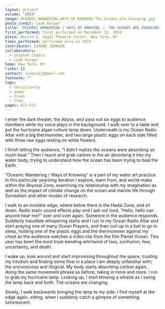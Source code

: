 ```yaml
---
layout: project
volume: "2019"
image: OCEANIC_WANDERING_WAYS_OF_KNOWING-The_Oceans_are_Changing.jpg
photo_credit: Leah Harper
title: "OCEANIC WANDERING / WAYS OF KNOWING :: THE OCEANS ARE CHANGING"
first_performed: first performed on December 12, 2019
place: Martin E. Segal Theatre Center, New York, NY
times_performed: performed once in 2019
contributor: SIMONE JOHNSON
collaborators:
  - Stephen Cedars
  - Leah Harper
home: New York, NY
links: []
contact: sjaquayj@gmail.com
footnote: ""
tags:
  - Christianity
  - queer
  - trash
  - tree
pages: 612-613
---
```


I enter the dark theater, the Abyss, and pass out six eggs to audience members while my voice plays in the background. I walk over to a table and put the hurricane algae culture lamp down. Underneath is my Ocean Radio Altar with a big thermometer, and two large plastic eggs on each side filled with three raw eggs resting on white flowers.

I finish telling the audience, “I didn’t realize the oceans were absorbing so much heat.” Then I reach and grab carbon in the air absorbing it into my water body, trying to understand how the ocean has been trying to heal the Earth.

“Oceanic Wandering / Ways of Knowing” is a part of my water art practice. In this particular yearlong iteration I explore, learn from, and world-make within the Abyssal Zone, examining my relationship with my imagination as well as the impact of climate change on the ocean and marine life through Surrealism and other modes of research.

I walk to an invisible edge, where below there is the Hadal Zone, and sit down. Radio static sound effects play and I ask out loud, “Hello, hello can anyone hear me?” over and over again. Someone in the audience responds. Suddenly inaudible whispering starts and I run to my Ocean Radio Altar and start praying one of many Ocean Prayers, and then curl up in a ball to go to sleep, holding one of the plastic eggs and the thermometer against my chest as the audience watches a video clip from the film Planet Ocean. This year has been the most trust-bending whirlwind of loss, confusion, fear, uncertainty, and death.

I wake up, look around and start improvising throughout the space, trusting my intuition and finding some flow in a place I am deeply unfamiliar with; the unconscious and illogical. My body starts absorbing carbon again, doing the same movement phrase as before, taking in more and more. I run to grab my hurricane lamp. Looking up, I start blowing a whistle as I swing the lamp back and forth. The oceans are changing.

Slowly, I walk backwards bringing the lamp to my side. I find myself at the edge again, sitting, when I suddenly catch a glimpse of something luminescent.
